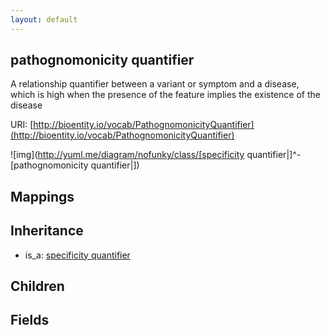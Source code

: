 ```yaml
---
layout: default
---
```


## pathognomonicity quantifier


A relationship quantifier between a variant or symptom and a disease, which is high when the presence of the feature implies the existence of the disease

URI: [http://bioentity.io/vocab/PathognomonicityQuantifier](http://bioentity.io/vocab/PathognomonicityQuantifier)


![img](http://yuml.me/diagram/nofunky/class/[specificity quantifier|]^-[pathognomonicity quantifier|])
## Mappings


## Inheritance

 *  is_a: [specificity quantifier](SpecificityQuantifier.html)

## Children



## Fields

